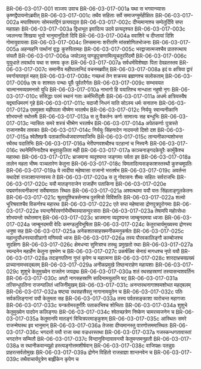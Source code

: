 BR-06-03-017-001	सञ्जय उवाच
BR-06-03-017-001a	यथा स भगवान्व्यासः कृष्णद्वैपायनोऽब्रवीत्
BR-06-03-017-001c	तथैव सहिताः सर्वे समाजग्मुर्महीक्षितः
BR-06-03-017-002a	मघाविषयगः सोमस्तद्दिनं प्रत्यपद्यत
BR-06-03-017-002c	दीप्यमानाश्च सम्पेतुर्दिवि सप्त महाग्रहाः
BR-06-03-017-003a	द्विधाभूत इवादित्य उदये प्रत्यदृश्यत
BR-06-03-017-003c	ज्वलन्त्या शिखया भूयो भानुमानुदितो दिवि
BR-06-03-017-004a	ववाशिरे च दीप्तायां दिशि गोमायुवायसाः
BR-06-03-017-004c	लिप्समानाः शरीराणि मांसशोणितभोजनाः
BR-06-03-017-005a	अहन्यहनि पार्थानां वृद्धः कुरुपितामहः
BR-06-03-017-005c	भरद्वाजात्मजश्चैव प्रातरुत्थाय संयतौ
BR-06-03-017-006a	जयोऽस्तु पाण्डुपुत्राणामित्यूचतुररिंदमौ
BR-06-03-017-006c	युयुधाते तवार्थाय यथा स समयः कृतः
BR-06-03-017-007a	सर्वधर्मविशेषज्ञः पिता देवव्रतस्तव
BR-06-03-017-007c	समानीय महीपालानिदं वचनमब्रवीत्
BR-06-03-017-008a	इदं वः क्षत्रिया द्वारं स्वर्गायापावृतं महत्
BR-06-03-017-008c	गच्छध्वं तेन शक्रस्य ब्रह्मणश्च सलोकताम्
BR-06-03-017-009a	एष वः शाश्वतः पन्थाः पूर्वैः पूर्वतरैर्गतः
BR-06-03-017-009c	सम्भावयत चात्मानमव्यग्रमनसो युधि
BR-06-03-017-010a	नाभागो हि ययातिश्च मान्धाता नहुषो नृगः
BR-06-03-017-010c	संसिद्धाः परमं स्थानं गताः कर्मभिरीदृशैः
BR-06-03-017-011a	अधर्मः क्षत्रियस्यैष यद्व्याधिमरणं गृहे
BR-06-03-017-011c	यदाजौ निधनं याति सोऽस्य धर्मः सनातनः
BR-06-03-017-012a	एवमुक्ता महीपाला भीष्मेण भरतर्षभ
BR-06-03-017-012c	निर्ययुः स्वान्यनीकानि शोभयन्तो रथोत्तमैः
BR-06-03-017-013a	स तु वैकर्तनः कर्णः सामात्यः सह बन्धुभिः
BR-06-03-017-013c	न्यासितः समरे शस्त्रं भीष्मेण भरतर्षभ
BR-06-03-017-014a	अपेतकर्णाः पुत्रास्ते राजानश्चैव तावकाः
BR-06-03-017-014c	निर्ययुः सिंहनादेन नादयन्तो दिशो दश
BR-06-03-017-015a	श्वेतैश्छत्रैः पताकाभिर्ध्वजवारणवाजिभिः
BR-06-03-017-015c	तान्यनीकान्यशोभन्त रथैरथ पदातिभिः
BR-06-03-017-016a	भेरीपणवशब्दैश्च पटहानां च निस्वनैः
BR-06-03-017-016c	रथनेमिनिनादैश्च बभूवाकुलिता मही
BR-06-03-017-017a	काञ्चनाङ्गदकेयूरैः कार्मुकैश्च महारथाः
BR-06-03-017-017c	भ्राजमाना व्यदृश्यन्त जङ्गमाः पर्वता इव
BR-06-03-017-018a	तालेन महता भीष्मः पञ्चतारेण केतुना
BR-06-03-017-018c	विमलादित्यसङ्काशस्तस्थौ कुरुचमूपतिः
BR-06-03-017-019a	ये त्वदीया महेष्वासा राजानो भरतर्षभ
BR-06-03-017-019c	अवर्तन्त यथादेशं राजञ्शान्तनवस्य ते
BR-06-03-017-020a	स तु गोवासनः शैब्यः सहितः सर्वराजभिः
BR-06-03-017-020c	ययौ मातङ्गराजेन राजार्हेण पताकिना
BR-06-03-017-020e	पद्मवर्णस्त्वनीकानां सर्वेषामग्रतः स्थितः
BR-06-03-017-021a	अश्वत्थामा ययौ यत्तः सिंहलाङ्गूलकेतनः
BR-06-03-017-021c	श्रुतायुश्चित्रसेनश्च पुरुमित्रो विविंशतिः
BR-06-03-017-022a	शल्यो भूरिश्रवाश्चैव विकर्णश्च महारथः
BR-06-03-017-022c	एते सप्त महेष्वासा द्रोणपुत्रपुरोगमाः
BR-06-03-017-022e	स्यन्दनैर्वरवर्णाभैर्भीष्मस्यासन्पुरःसराः
BR-06-03-017-023a	तेषामपि महोत्सेधाः शोभयन्तो रथोत्तमान्
BR-06-03-017-023c	भ्राजमाना व्यदृश्यन्त जाम्बूनदमया ध्वजाः
BR-06-03-017-024a	जाम्बूनदमयी वेदिः कमण्डलुविभूषिता
BR-06-03-017-024c	केतुराचार्यमुख्यस्य द्रोणस्य धनुषा सह
BR-06-03-017-025a	अनेकशतसाहस्रमनीकमनुकर्षतः
BR-06-03-017-025c	महान्दुर्योधनस्यासीन्नागो मणिमयो ध्वजः
BR-06-03-017-026a	तस्य पौरवकालिङ्गौ काम्बोजश्च सुदक्षिणः
BR-06-03-017-026c	क्षेमधन्वा सुमित्रश्च तस्थुः प्रमुखतो रथाः
BR-06-03-017-027a	स्यन्दनेन महार्हेण केतुना वृषभेण च
BR-06-03-017-027c	प्रकर्षन्निव सेनाग्रं मागधश्च नृपो ययौ
BR-06-03-017-028a	तदङ्गपतिना गुप्तं कृपेण च महात्मना
BR-06-03-017-028c	शारदाभ्रचयप्रख्यं प्राच्यानामभवद्बलम्
BR-06-03-017-029a	अनीकप्रमुखे तिष्ठन्वराहेण महायशाः
BR-06-03-017-029c	शुशुभे केतुमुख्येन राजतेन जयद्रथः
BR-06-03-017-030a	शतं रथसहस्राणां तस्यासन्वशवर्तिनः
BR-06-03-017-030c	अष्टौ नागसहस्राणि सादिनामयुतानि षट्
BR-06-03-017-031a	तत्सिन्धुपतिना राजन्पालितं ध्वजिनीमुखम्
BR-06-03-017-031c	अनन्तरथनागाश्वमशोभत महद्बलम्
BR-06-03-017-032a	षष्ट्या रथसहस्रैस्तु नागानामयुतेन च
BR-06-03-017-032c	पतिः सर्वकलिङ्गानां ययौ केतुमता सह
BR-06-03-017-033a	तस्य पर्वतसङ्काशा व्यरोचन्त महागजाः
BR-06-03-017-033c	यन्त्रतोमरतूणीरैः पताकाभिश्च शोभिताः
BR-06-03-017-034a	शुशुभे केतुमुख्येन पादपेन कलिङ्गपः
BR-06-03-017-034c	श्वेतच्छत्रेण निष्केण चामरव्यजनेन च
BR-06-03-017-035a	केतुमानपि मातङ्गं विचित्रपरमाङ्कुशम्
BR-06-03-017-035c	आस्थितः समरे राजन्मेघस्थ इव भानुमान्
BR-06-03-017-036a	तेजसा दीप्यमानस्तु वारणोत्तममास्थितः
BR-06-03-017-036c	भगदत्तो ययौ राजा यथा वज्रधरस्तथा
BR-06-03-017-037a	गजस्कन्धगतावास्तां भगदत्तेन सम्मितौ
BR-06-03-017-037c	विन्दानुविन्दावावन्त्यौ केतुमन्तमनुव्रतौ
BR-06-03-017-038a	स रथानीकवान्व्यूहो हस्त्यङ्गोत्तमशीर्षवान्
BR-06-03-017-038c	वाजिपक्षः पतन्नुग्रः प्राहरत्सर्वतोमुखः
BR-06-03-017-039a	द्रोणेन विहितो राजन्राज्ञा शान्तनवेन च
BR-06-03-017-039c	तथैवाचार्यपुत्रेण बाह्लीकेन कृपेण च
